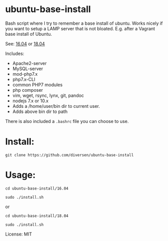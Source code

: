 # ubuntu-base-install

Bash script where I try to remember a base install of ubuntu. Works nicely if you want to setup a LAMP server that is not bloated. E.g. after a Vagrant base install of Ubuntu.  

See: [16.04](16.04) or [18.04](18.04)

Includes: 

* Apache2-server
* MySQL-server
* mod-php7.x 
* php7.x-CLI
* common PHP7 modules
* php composer
* vim, wget, rsync, lynx, git, pandoc
* nodejs 7.x or 10.x
* Adds a /home/user/bin dir to current user.
* Adds above bin dir to path

There is also included a `.bashrc` file you can choose to use. 

# Install: 

    git clone https://github.com/diversen/ubuntu-base-install

# Usage: 

    cd ubuntu-base-install/16.04

    sudo ./install.sh

or 

	cd ubuntu-base-install/18.04

    sudo ./install.sh

License: MIT